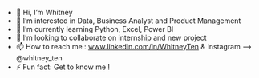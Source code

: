 - 👋 Hi, I’m Whitney
- 👀 I’m interested in Data, Business Analyst and Product Management
- 🌱 I’m currently learning Python, Excel, Power BI
- 💞️ I’m looking to collaborate on internship and new project
- 📫 How to reach me : www.linkedin.com/in/WhitneyTen & Instagram --> @whitney_ten
- ⚡ Fun fact: Get to know me !

<!---
WhitneyTen/WhitneyTen is a ✨ special ✨ repository because its `README.md` (this file) appears on your GitHub profile.
You can click the Preview link to take a look at your changes.
--->

